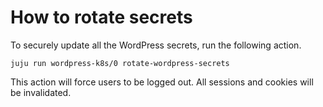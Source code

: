 # How to rotate secrets

To securely update all the WordPress secrets, run the following action.

```
juju run wordpress-k8s/0 rotate-wordpress-secrets
```

This action will force users to be logged out. All sessions and cookies will be invalidated.